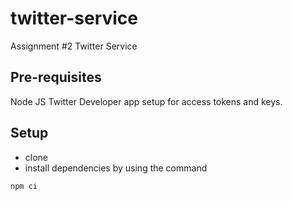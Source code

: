 # twitter-service
Assignment #2 Twitter Service
## Pre-requisites 
Node JS
Twitter Developer app setup for access tokens and keys.
## Setup
* clone
* install dependencies by using the command
```
npm ci
```
